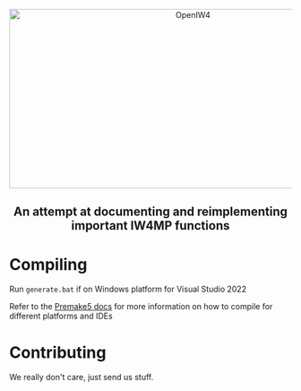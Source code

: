 <p align="center">
  <img width="640" height="320" src="/../assets/logo.png" alt="OpenIW4">
</p>

<h2 align="center"> An attempt at documenting and reimplementing important IW4MP functions </h2>

# Compiling
Run `generate.bat` if on Windows platform for Visual Studio 2022

Refer to the [Premake5 docs](https://premake.github.io/docs/) for more information on how to compile for different platforms and IDEs

# Contributing
We really don't care, just send us stuff.

